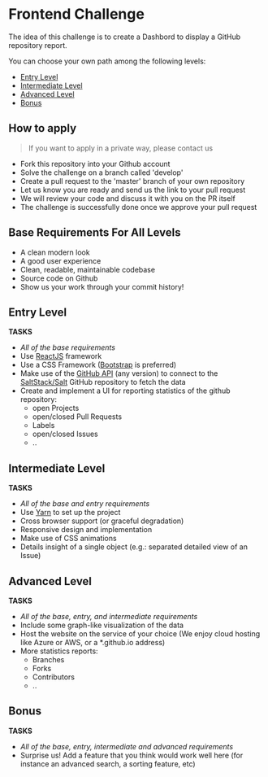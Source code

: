 Frontend Challenge
====================

The idea of this challenge is to create a Dashbord to display a GitHub repository report.

You can choose your own path among the following levels:
+ [Entry Level](#entry-level)
+ [Intermediate Level](#intermediate-level)
+ [Advanced Level](#advanced-level)
+ [Bonus](#bonus)

## How to apply
> If you want to apply in a private way, please contact us
+ Fork this repository into your Github account
+ Solve the challenge on a branch called 'develop'
+ Create a pull request to the 'master' branch of your own repository
+ Let us know you are ready and send us the link to your pull request
+ We will review your code and discuss it with you on the PR itself
+ The challenge is successfully done once we approve your pull request

## Base Requirements For All Levels
+ A clean modern look
+ A good user experience
+ Clean, readable, maintainable codebase
+ Source code on Github
+ Show us your work through your commit history!

## Entry Level

**TASKS**
+ *All of the base requirements*
+ Use [ReactJS](https://reactjs.org/) framework
+ Use a CSS Framework ([Bootstrap](https://getbootstrap.com/) is preferred)
+ Make use of the [GitHub API](https://developer.github.com/) (any version) to connect to the [SaltStack/Salt](https://github.com/saltstack/salt) GitHub repository to fetch the data
+ Create and implement a UI for reporting statistics of the github repository:
  + open Projects
  + open/closed Pull Requests
  + Labels
  + open/closed Issues
  + ..

## Intermediate Level

**TASKS**
+ *All of the base and entry requirements*
+ Use [Yarn](https://yarnpkg.com/) to set up the project
+ Cross browser support (or graceful degradation)
+ Responsive design and implementation
+ Make use of CSS animations
+ Details insight of a single object (e.g.: separated detailed view of an Issue)

## Advanced Level

**TASKS**
+ *All of the base, entry, and intermediate requirements*
+ Include some graph-like visualization of the data
+ Host the website on the service of your choice (We enjoy cloud hosting like Azure or AWS, or a *.github.io address)
+ More statistics reports:
  + Branches
  + Forks
  + Contributors
  + ..

## Bonus

**TASKS**
+ *All of the base, entry, intermediate and advanced requirements*
+ Surprise us! Add a feature that you think would work well here (for instance an advanced search, a sorting feature, etc)
